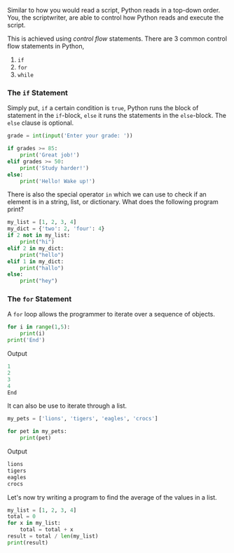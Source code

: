 Similar to how you would read a script, Python reads in a top-down order. You, the scriptwriter, are able to control how Python reads and execute the script.

This is achieved using _control flow_ statements. There are 3 common control flow statements in Python,

1. `if`
2. `for`
3. `while`

### The `if` Statement
Simply put, `if` a certain condition is `true`, Python runs the block of statement in the `if`-block, `else` it runs the statements in the `else`-block. The `else` clause is optional.

```python
grade = int(input('Enter your grade: '))

if grades >= 85:
    print('Great job!')
elif grades >= 50:
    print('Study harder!')
else:
    print('Hello! Wake up!')
```

There is also the special operator `in` which we can use to check if an element is in a string, list, or dictionary. What does the following program print?

```python
my_list = [1, 2, 3, 4]
my_dict = {'two': 2, 'four': 4}
if 2 not in my_list:
    print("hi")
elif 2 in my_dict:
    print("hello")
elif 1 in my_dict:
    print("hallo")
else:
    print("hey")
```

### The `for` Statement
A `for` loop allows the programmer to iterate over a sequence of objects.

```python
for i in range(1,5):
    print(i)
print('End')
```

Output

```python
1
2
3
4
End
```

It can also be use to iterate through a list.

```python
my_pets = ['lions', 'tigers', 'eagles', 'crocs']

for pet in my_pets:
    print(pet)
```

Output

```python
lions
tigers
eagles
crocs
```

Let's now try writing a program to find the average of the values in a list.

```python
my_list = [1, 2, 3, 4]
total = 0
for x in my_list:
    total = total + x
result = total / len(my_list)
print(result)
```
